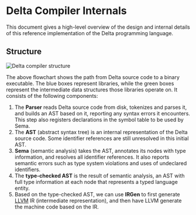 # Delta Compiler Internals

This document gives a high-level overview of the design and internal details of
this reference implementation of the Delta programming language.

## Structure

![Delta compiler structure](compiler-structure.png)

The above flowchart shows the path from Delta source code to a binary
executable. The blue boxes represent libraries, while the green boxes represent
the intermediate data structures those libraries operate on. It consists of the
following components:

1. The __Parser__ reads Delta source code from disk, tokenizes and parses it,
   and builds an AST based on it, reporting any syntax errors it encounters.
   This step also registers declarations in the symbol table to be used by Sema.
2. The __AST__ (abstract syntax tree) is an internal representation of the Delta
   source code. Some identifier references are still unresolved in this initial
   AST.
3. __Sema__ (semantic analysis) takes the AST, annotates its nodes with type
   information, and resolves all identifier references. It also reports semantic
   errors such as type system violations and uses of undeclared identifiers.
4. The __type-checked AST__ is the result of semantic analysis, an AST with full
   type information at each node that represents a typed language entity.
5. Based on the type-checked AST, we can use __IRGen__ to first generate
   [LLVM](http://llvm.org) IR (intermediate representation), and then have LLVM
   generate the machine code based on the IR.
